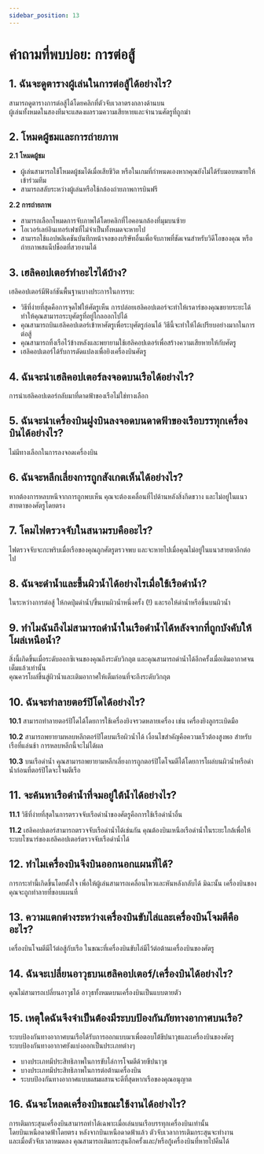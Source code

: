 ```yaml
---
sidebar_position: 13
---
```


# คำถามที่พบบ่อย: การต่อสู้

## **1. ฉันจะดูตารางผู้เล่นในการต่อสู้ได้อย่างไร?**  

สามารถดูตารางการต่อสู้ได้โดยคลิกที่ตัวจับเวลาตรงกลางด้านบน  
ผู้เล่นทั้งหมดในสองทีมจะแสดงผลรวมความเสียหายและจำนวนศัตรูที่ถูกฆ่า  

## **2. โหมดผู้ชมและการถ่ายภาพ**  

 **2.1 โหมดผู้ชม**  
- ผู้เล่นสามารถใช้โหมดผู้ชมได้เมื่อเสียชีวิต หรือในเกมที่กำหนดเองหากคุณยังไม่ได้รับมอบหมายให้เข้าร่วมทีม  
- สามารถสลับระหว่างผู้เล่นหรือใช้กล้องถ่ายภาพการบินฟรี  

 **2.2 การถ่ายภาพ**  
- สามารถเลือกโหมดการจับภาพได้โดยคลิกที่ไอคอนกล้องที่มุมบนซ้าย  
- โอเวอร์เลย์อินเทอร์เฟซที่ไม่จำเป็นทั้งหมดจะหายไป  
- สามารถใช้แอปพลิเคชันบันทึกหน้าจอของบริษัทอื่นเพื่อจับภาพที่ชัดเจนสำหรับวิดีโอของคุณ หรือถ่ายภาพสแน็ปช็อตที่สวยงามได้  

## **3. เฮลิคอปเตอร์ทำอะไรได้บ้าง?**  

เฮลิคอปเตอร์มีฟังก์ชันพื้นฐานบางประการในการรบ:  

- วิธีที่ง่ายที่สุดคือการจุดไฟให้ศัตรูเห็น การปล่อยเฮลิคอปเตอร์จะทำให้เรดาร์ของคุณขยายระยะได้ ทำให้คุณสามารถระบุศัตรูที่อยู่ไกลออกไปได้  
- คุณสามารถบินเฮลิคอปเตอร์เข้าหาศัตรูเพื่อระบุศัตรูก่อนได้ วิธีนี้จะทำให้ได้เปรียบอย่างมากในการต่อสู้  
- คุณสามารถทิ้งเรือไว้ข้างหลังและพยายามใช้เฮลิคอปเตอร์เพื่อสร้างความเสียหายให้กับศัตรู  
- เฮลิคอปเตอร์ได้รับการดัดแปลงเพื่อยิงเครื่องบินศัตรู  

## **4. ฉันจะนำเฮลิคอปเตอร์ลงจอดบนเรือได้อย่างไร?**  

การนำเฮลิคอปเตอร์กลับมาที่ดาดฟ้าของเรือไม่ใช่ทางเลือก  

## **5. ฉันจะนำเครื่องบินฝูงบินลงจอดบนดาดฟ้าของเรือบรรทุกเครื่องบินได้อย่างไร?**  

ไม่มีทางเลือกในการลงจอดเครื่องบิน  

## **6. ฉันจะหลีกเลี่ยงการถูกสังเกตเห็นได้อย่างไร?**  

หากต้องการหลบหนีจากการถูกพบเห็น คุณจะต้องเคลื่อนที่ไปด้านหลังสิ่งกีดขวาง และไม่อยู่ในแนวสายตาของศัตรูโดยตรง  

## **7. โคมไฟตรวจจับในสนามรบคืออะไร?**  

ไฟตรวจจับจะกะพริบเมื่อเรือของคุณถูกศัตรูตรวจพบ และจะหายไปเมื่อคุณไม่อยู่ในแนวสายตาอีกต่อไป  

## **8. ฉันจะดำน้ำและขึ้นผิวน้ำได้อย่างไรเมื่อใช้เรือดำน้ำ?**  

ในระหว่างการต่อสู้ ให้กดปุ่มดำน้ำ/ขึ้นบนผิวน้ำหนึ่งครั้ง (!) และรอให้ดำน้ำหรือขึ้นบนผิวน้ำ  

## **9. ทำไมฉันถึงไม่สามารถดำน้ำในเรือดำน้ำได้หลังจากที่ถูกบังคับให้โผล่เหนือน้ำ?**  

สิ่งนี้เกิดขึ้นเมื่อระดับออกซิเจนของคุณถึงระดับวิกฤต และคุณสามารถดำน้ำได้อีกครั้งเมื่อเติมอากาศจนเต็มแล้วเท่านั้น  
คุณควรโผล่ขึ้นสู่ผิวน้ำและเติมอากาศให้เต็มก่อนที่จะถึงระดับวิกฤต  

## **10. ฉันจะทำลายตอร์ปิโดได้อย่างไร?**  

 **10.1** สามารถทำลายตอร์ปิโดได้โดยการใช้เครื่องยิงจรวดหลายเครื่อง เช่น เครื่องยิงลูกระเบิดมือ  

 **10.2** สามารถพยายามหลบหลีกตอร์ปิโดบนเรือผิวน้ำได้ เงื่อนไขสำคัญคือความเร็วต้องสูงพอ สำหรับเรือที่แล่นช้า การหลบหลีกนี้จะไม่ได้ผล  

 **10.3** บนเรือดำน้ำ คุณสามารถพยายามหลีกเลี่ยงการถูกตอร์ปิโดโจมตีได้โดยการโผล่บนผิวน้ำหรือดำน้ำก่อนที่ตอร์ปิโดจะโจมตีเรือ  

## **11. จะค้นหาเรือดำน้ำที่จมอยู่ใต้น้ำได้อย่างไร?**  

 **11.1** วิธีที่ง่ายที่สุดในการตรวจจับเรือดำน้ำของศัตรูคือการใช้เรือดำน้ำอื่น  

 **11.2** เฮลิคอปเตอร์สามารถตรวจจับเรือดำน้ำได้เช่นกัน คุณต้องบินเหนือเรือดำน้ำในระยะใกล้เพื่อให้ระบบโซนาร์ของเฮลิคอปเตอร์ตรวจจับเรือดำน้ำได้  

## **12. ทำไมเครื่องบินจึงบินออกนอกแผนที่ได้?**  

การกระทำนี้เกิดขึ้นโดยตั้งใจ เพื่อให้ผู้เล่นสามารถเคลื่อนไหวและหันหลังกลับได้ มิฉะนั้น เครื่องบินของคุณจะถูกทำลายที่ขอบแผนที่  

## **13. ความแตกต่างระหว่างเครื่องบินขับไล่และเครื่องบินโจมตีคืออะไร?**  

เครื่องบินโจมตีมีไว้ต่อสู้กับเรือ ในขณะที่เครื่องบินขับไล่มีไว้ต่อต้านเครื่องบินของศัตรู  

## **14. ฉันจะเปลี่ยนอาวุธบนเฮลิคอปเตอร์/เครื่องบินได้อย่างไร?**  

คุณไม่สามารถเปลี่ยนอาวุธได้ อาวุธทั้งหมดบนเครื่องบินเป็นแบบตายตัว  

## **15. เหตุใดฉันจึงจำเป็นต้องมีระบบป้องกันภัยทางอากาศบนเรือ?**  

ระบบป้องกันทางอากาศบนเรือได้รับการออกแบบมาเพื่อตอบโต้ขีปนาวุธและเครื่องบินของศัตรู  
ระบบป้องกันทางอากาศยังแบ่งออกเป็นประเภทต่างๆ  
- บางประเภทมีประสิทธิภาพในการขับไล่การโจมตีด้วยขีปนาวุธ  
- บางประเภทมีประสิทธิภาพในการต่อต้านเครื่องบิน  
- ระบบป้องกันทางอากาศแบบผสมผสานจะดีที่สุดหากเรือของคุณอนุญาต  

## **16. ฉันจะโหลดเครื่องบินขณะใช้งานได้อย่างไร?**  

การเติมกระสุนเครื่องบินสามารถทำได้เฉพาะเมื่อเล่นบนเรือบรรทุกเครื่องบินเท่านั้น  
โดยบินเหนือดาดฟ้าโดยตรง หลังจากบินเหนือดาดฟ้าแล้ว ตัวจับเวลาการเติมกระสุนจะทำงาน  
และเมื่อตัวจับเวลาหมดลง คุณสามารถเติมกระสุนอีกครั้งและ/หรือกู้เครื่องบินที่หายไปคืนได้